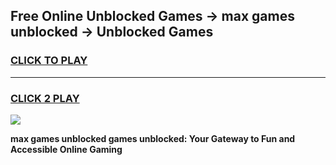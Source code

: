 
## Free Online Unblocked Games → max games unblocked → Unblocked Games
<h3>
<a href="https://premium.freeplayer.one?title=max_games_unblocked&ref=21F">CLICK TO PLAY</a></h3>
<hr>

<h3>
<a href="https://premium.freeplayer.one?title=max_games_unblocked&ref=21F">CLICK 2 PLAY</a>
  
</h3>

<a href="https://premium.freeplayer.one?title=max_games_unblocked&ref=21F/"><img src="https://clearcache.store/games.png"></a>


**max games unblocked games unblocked: Your Gateway to Fun and Accessible Online Gaming**
